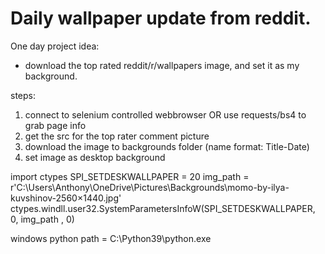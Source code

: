 # Daily wallpaper update from reddit.

One day project idea:

- download the top rated reddit/r/wallpapers image, and set it as my background.


steps:
1. connect to selenium controlled webbrowser OR use requests/bs4 to grab page info
2. get the src for the top rater comment picture
3. download the image to backgrounds folder (name format: Title-Date)
4. set image as desktop background


import ctypes
SPI_SETDESKWALLPAPER = 20
img_path = r'C:\Users\Anthony\OneDrive\Pictures\Backgrounds\momo-by-ilya-kuvshinov-2560×1440.jpg'
ctypes.windll.user32.SystemParametersInfoW(SPI_SETDESKWALLPAPER, 0, img_path , 0)

windows python path = C:\Python39\python.exe
